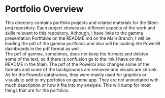 # Portfolio Overview

This directory contains portfolio projects and related materials for the Steel-proj repository. Each project showcases different aspects of the work and skills relevant to this repository.
Although, I have links to the gamma presentation Portfolios on the README.md on the Main Branch, I will be loading the pdf of the gamma portfolios and also will be loading hte PowerBI dashboards in the pdf format as well.  
The pdf of gamma, sometimes, does not keep the formats and deletes some of the text, so if there is confusion go to the link I have on the README in the Main.
The pdf of the Powerbi also changes some of the formats and some of the backgrounds are removed and visuals are shrunk.  
As for the  Powerbi dataframes, they were mainly used for graphics or visuals to add to my porfolios on gamma app.  They are not annontated with much description or how it fits into my analysis. 
This will dump for most things that are for the porfolios.  
